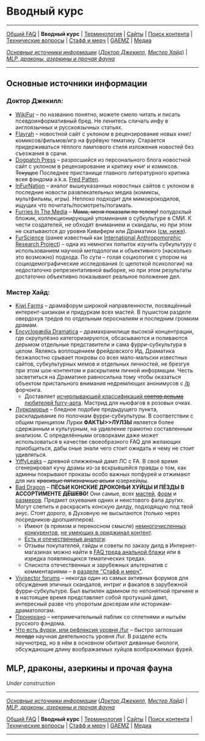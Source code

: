 # Вводный курс

---

[Общий FAQ](faq.md) | **Вводный курс** | [Терминология](gloss.md) | [Сайты](sites.md) | [Поиск контента](content.md) | [Технические вопросы](tech.md) | [Стафф и мерч](stuff.md) | [GAEMZ](gaemz.md) | [Медиа](media.md)

*[Основные источники информации](#основные-источники-информации)* (*[Доктор Джекилл](#доктор-джекилл)*, *[Мистер Хайд](#мистер-хайд)*) | *[MLP, драконы, азеркины и прочая фауна](#mlp-драконы-азеркины-и-прочая-фауна)*

---

## Основные источники информации
### Доктор Джекилл:
* [WikiFur](https://wikifur.com) – по названию понятно, можете смело читать и писать псевдоинформативный бред. Не ленитесь сличать инфу в англоязычных и русскоязычных статьях.
* [Flayrah](https://www.flayrah.com) – новостной сайт с уклоном в рецензирование новых книг/комиксов/фильмов/игр на фурёвую тематику. Старается придерживаться тёплого лампового стиля изложения новостей без съезжания в срачи.
* [Dogpatch Press](https://dogpatch.press) – разросшийся из персонального блога новостной сайт с уклоном в рецензирование и критику книг и комиксов. ~~Текущее~~ Последнее пристанище главного литературного критика всея фэндома a.k.a. [Fred Patten](http://ru.wikifur.com/wiki/%D0%A4%D1%80%D0%B5%D0%B4_%D0%9F%D0%B0%D1%82%D1%82%D0%B5%D0%BD).
* [InFurNation](https://www.infurnation.com) – аналог вышеуказанных новостных сайтов с уклоном в последние новости развлекательных медиа (комиксы, мультфильмы, игры). Неплохо подходит для мимокрокодилов, ищущих что почитать/посмотреть/погамать.
* [Furries In The Media](https://furrymedia.livejournal.com/) – ~~Мама, меня показали по телеку!~~ полудохлый бложик, коллекционирующий упоминания о субкультуре в СМИ. К чести создателей, не обходят вниманием и скандалы, но при этом не скатываются до уровня Кивиферм или Драматики ([см. ниже](#Мистер-Хайд)).
* [FurScience](https://furscience.com/) (ранее известный как [International Anthropomorphic Research Project](https://sites.google.com/site/anthropomorphicresearch)) – одна из немногих попыток изучить субкультуру с использованием научной методологии и объективного (насколько это возможно) подхода. По сути – голая социология с упором на социодемографические исследования (с щепоткой психологии) на недостаточно репрезентативной выборке, но при этом результаты достаточно объективно показывают реальное положение дел.

### Мистер Хайд:
* [Kiwi Farms](https://kiwifarms.net/forums/animal-control.83/) – драмафорум широкой направленности, посвящённый интерент-шизикам и придуркам всех мастей. В пушистом разделе овердохуя тредов по отдельным перосналиям и последним громким драмам.
* [Encyclopædia Dramatica](https://encyclopediadramatica.rs/Portal:Furfaggotry) – драмахранилище высокой концентрации, где скрупулёзно категоризируются, обсасываются и поливаются дерьмом отдельные представители и сама фурри-субкультура в целом. Являясь воплощением фрейдовского Ид, Драматика безжалостно срывает покровы со всех мало-мальски известных сайтов, субкультурных мемов и отдельных личностей, не брезгуя при этом шок-контентом и раскрытием личной информации. Честь засветиться на Драматике равносильна тому чтобы оказаться объектом пристального внимания недремлющих анонимусов с [/b](https://boards.4chan.org/b/) форчонга.
  * Доставляет [исчерпывающей классификаций ~~сортов дерьма~~ любителей furry-арта](https://encyclopediadramatica.rs/Furfag#Types_of_furries). Мастрид для ньюфагов в розовых очках.
* [Луркоморье](https://lurkmore.to/Фурфаг) – бледное подобие предыдущего пункта, раскладывание по полочкам фурри-субкультуры. В соответствии с общим принципом Лурки **ФАКТЫ>>ЛУЛЗЫ** является  более сдержанным и культурным, на удивление грамотно составленным анализом. С определёнными оговорками даже может использоваться в качестве своеобразного FAQ для желающих приобщиться, дабы оные знали чего стоит ожидать и чему не стоит удивляться.
* [YiffyLeaks](http://faleaks.malicelabs.com/) – древной спижженый дамп ЛС с FA. В своё время сгенерировал кучу драмы из-за вскрывшейся правды о том, как админы покрывают проказы особо важных попфурей и отжимают для них ~~красивые пятизначные аськи~~ юзернеймы.
* [Bad Dragon](https://bad-dragon.com) – **ПЁСЬИ КОНСКИЕ ДРОКОНЬИ ХУЙЦЫ И ПЁЗДЫ В АССОРТИМЕНТЕ ~~ДЁШЕВО~~!** Они самые, всех [мастей](https://i.imgur.com/T2jY4GQ.jpg), [форм](https://i.imgur.com/azj44Zy.jpg) и [размеров](https://i.imgur.com/40pJgN4.jpg). Предмет охуевания одних и неистового фапа других. Могут слепить и раскрасить конскую дилду, подходящую под твой анус. Стоят *дорого*, в Духовную не высылаются (только через посредников-дропшипперов). 
  * Имеют (в прямом и переносном смысле) [немногочисленных конкурентов](https://www.zoofur.com), [не умеющих в ориджинал контент](https://yiffytoys.de/shop2/).
  * [Есть и отечественные аналоги](http://erasexa.com/index.php?route=product/category&path=59).
  * Отзывы покупателей, гайды и советы по заказу дилд в Интернет-магазинах можно найти в [FAQ треда анальной блажи](https://2ch.hk/hc/catalog.html) или в изредка появляющихся тематических тредах.
  * Спискота отечественных и зарубежных альтернатив с комментариями – в [разделе "Стафф и мерч"](stuff.md#Дёрнуть-анус).
* [Vivisector forums](https://forums.vivisector.org) – некогда один из самых активных форумов для обсуждения эпичных скандалов, интриг и факапов в зарубежной фурри-субкультуре. Был выпилен админом по непонятной причине и в настоящее время представляет собой протухший дамп, интересный разве что упоротым доксерам или историкам-драматологам.
* [Пронюхано](https://vk.com/oversniff) – непримечательный паблик со сплетнями и нытьём русского фэндома.
* [Что есть фурри, или рефлексия уровня /fur](https://arhivach.ng/thread/92390) – быстро заглохшая ~~псевдо~~ научная деятельность уровня /fur. В разделе есть научнотред, но в нём в основном обитают диванные биологи, обсуждающие длину воображаемых хуйцов воображаемых фурей.

## MLP, драконы, азеркины и прочая фауна

*Under construction*

---

*[Основные источники информации](#основные-источники-информации)* (*[Доктор Джекилл](#доктор-джекилл)*, *[Мистер Хайд](#мистер-хайд)*) | *[MLP, драконы, азеркины и прочая фауна](#mlp-драконы-азеркины-и-прочая-фауна)*

[Общий FAQ](faq.md) | **Вводный курс** | [Терминология](gloss.md) | [Сайты](sites.md) | [Поиск контента](content.md) | [Технические вопросы](tech.md) | [Стафф и мерч](stuff.md) | [GAEMZ](gaemz.md) | [Медиа](media.md)

---
